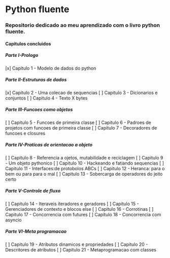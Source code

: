 <h1>Python fluente</h1>
<h3>Repositorio dedicado ao meu aprendizado com o livro python fluente.</h3>
<h4>Capitulos concluidos</h4>
<h5>Parte I-Prologo</h5>
[x] Capitulo 1  - Modelo de dados do python
<h5>Parte II-Estruturas de dados</h5>
[x] Capitulo 2  - Uma colecao de sequencias
[ ] Capitulo 3  - Dicionarios e conjuntos
[ ] Capitulo 4  - Texto X bytes
<h5>Parte III-Funcoes como objetos</h5>
[ ] Capitulo 5  - Funcoes de primeira classe
[ ] Capitulo 6  - Padroes de projetos com funcoes de primeira classe
[ ] Capitulo 7  - Decoradores de funcoes e closures 
<h5>Parte IV-Praticas de orientacao a objeto</h5>
[ ] Capitulo 8  - Referencia a ojetos, mutabilidade e reciclagem
[ ] Capitulo 9  - Um objeto pythonico
[ ] Capitulo 10 - Hackeando e fatiando sequencias
[ ] Capitulo 11 - Interfaces:de protobolos ABCs
[ ] Capitulo 12 - Heranca: para o bem ou para para o mal
[ ] Capitulo 13 - Sobercarga de operadores do jeito certo
<h5>Parte V-Controle de fluxo</h5>
[ ] Capitulo 14 - Iteraveis iteradores e geradores
[ ] Capitulo 15 - Gerenciadores de contexto e blocos else
[ ] Capitulo 16 - Corrotinas
[ ] Capitulo 17 - Concorrencia com futures
[ ] Capitulo 18 - Concorrencia com asyncio
<h5>Parte VI-Meta programacao</h5>
[ ] Capitulo 19 - Atributos dinamicos e propriedades
[ ] Capitulo 20 - Descritores de atributos
[ ] Capitulo 21 - Metaprogramacao com classes
